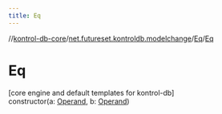 ```yaml
---
title: Eq
---
```

//[kontrol-db-core](../../../index.html)/[net.futureset.kontroldb.modelchange](../index.html)/[Eq](index.html)/[Eq](-eq.html)



# Eq



[core engine and default templates for kontrol-db]\
constructor(a: [Operand](../-operand/index.html), b: [Operand](../-operand/index.html))





